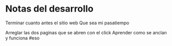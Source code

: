 # Notas del desarrollo
Terminar cuanto antes el sitio web
Que sea mi pasatiempo

Arreglar las dos paginas que se abren con el click
Aprender como se anclan y funciona #eso 
